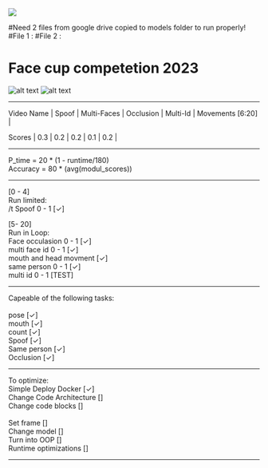 <img src='[](https://facecup.ir/wp-content/uploads/2022/12/Face-Cup_Animation_1.gif)'>


#Need 2 files from google drive copied to models folder to run properly!
#File 1 :
#File 2 :

# Face cup competetion 2023

![alt text](https://mms.businesswire.com/media/20210406005123/en/869329/5/AdobeStock_397652837_IDEMIA_light.jpg)
![alt text](https://facecup.ir/wp-content/uploads/2022/12/Face-Cup_Animation_1.gif)


____________________________________________________________________________

Video Name | Spoof | Multi-Faces | Occlusion | Multi-Id | Movements [6:20] |

Scores	   |  0.3  |	  0.2    |    0.2    |	  0.1   |        0.2       |
____________________________________________________________________________

P_time = 20 * (1 - runtime/180)<br>
Accuracy = 80 * (avg(modul_scores))<br>
____________________________________________________________________________

[0 - 4]<br>
Run limited:<br>
	/t Spoof     0 - 1    [✓] <br>

	
[5- 20]<br>
Run in Loop:<br>
	Face occulasion  0 - 1   [✓] <br>
	multi face id  0 - 1  [✓]<br>
	mouth and head movment [✓] <br>
	same person  0 - 1     [✓] <br>
	multi id  0 - 1  [TEST]<br>

____________________________________________________________________________
Capeable of the following tasks:<br>
	<br>pose        [✓] 
	<br>mouth       [✓] 
	<br>count       [✓] 
	<br>Spoof       [✓] 
	<br>Same person [✓]
	<br>Occlusion   [✓]
	
____________________________________________________________________________
To optimize:
	<br>Simple Deploy Docker     [✓]
	<br>Change Code Architecture []
	<br>Change code blocks       []		
	<br>Set frame			     []
	<br>Change model             [] 
	<br>Turn into OOP            []
	<br>Runtime optimizations    []
	
___________________________________________________________________________